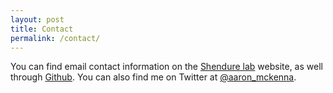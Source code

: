 ```yaml
---
layout: post
title: Contact
permalink: /contact/
---
```


You can find email contact information on the [Shendure lab](http://krishna.gs.washington.edu/current.html) website, as well through [Github](http://github.com/aaronmck).  You can also find me on Twitter at [@aaron_mckenna](https://twitter.com/aaron_mckenna).